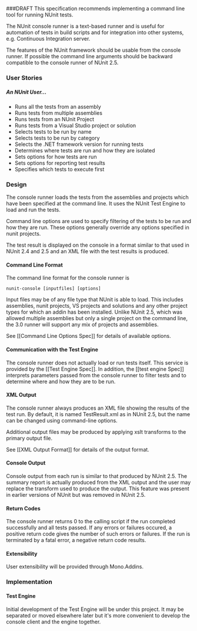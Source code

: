 ###DRAFT
This specification recommends implementing a command line tool for running NUnit tests.

The NUnit console runner is a text-based runner and is useful for automation of tests in build scripts and for integration into other systems, e.g. Continuous Integration server.

The features of the NUnit framework should be usable from the console runner. If possible the command line arguments should be backward compatible to the console runner of NUnit 2.5.

### User Stories

##### An NUnit User...

  * Runs all the tests from an assembly
  * Runs tests from multiple assemblies
  * Runs tests from an NUnit Project
  * Runs tests from a Visual Studio project or solution
  * Selects tests to be run by name
  * Selects tests to be run by category
  * Selects the .NET framework version for running tests
  * Determines where tests are run and how they are isolated
  * Sets options for how tests are run
  * Sets options for reporting test results
  * Specifies which tests to execute first

### Design

The console runner loads the tests from the assemblies and projects which have been specified at the command line. It uses the NUnit Test Engine to load and run the tests.

Command line options are used to specify filtering of the tests to be run and how they are run. These options 
generally override any options specified in nunit projects.

The test result is displayed on the console in a format similar to that used in NUnit 2.4 and 2.5 and an XML file with the test results is produced.

#### Command Line Format

The command line format for the console runner is

```
nunit-console [inputfiles] [options]
```

Input files may be of any file type that NUnit is able to load. This includes assemblies,
nunit projects, VS projects and solutions and any other project types for which an addin has been installed. Unlike NUnit 2.5, which was allowed multiple assemblies but only a single project on the command line, the 3.0 runner will support any mix of projects and assemblies.

See [[Command Line Options Spec]] for details of available options.

#### Communication with the Test Engine

The console runner does not actually load or run tests itself. This service is 
provided by the [[Test Engine Spec]]. In addition, the [[test engine Spec]] interprets
parameters passed from the console runner to filter tests and to determine
where and how they are to be run.

#### XML Output

The console runner always produces an XML file showing the results of
the test run. By default, it is named TestResult.xml as in NUnit 2.5,
but the name can be changed using command-line options.

Additional output files may be produced by applying xslt transforms
to the primary output file.

See [[XML Output Format]] for details of the output format.

#### Console Output

Console output from each run is similar to that produced by NUnit 2.5.
The summary report is actually produced from the XML output and the
user may replace the transform used to produce the output. This feature
was present in earlier versions of NUnit but was removed in NUnit 2.5.

#### Return Codes

The console runner returns 0 to the calling script if the run completed
successfully and all tests passed. If any errors or failures occured,
a positive return code gives the number of such errors or failures. If
the run is terminated by a fatal error, a negative return code results.

#### Extensibility

User extensibility will be provided through Mono.Addins.

### Implementation

#### Test Engine

Initial development of the Test Engine will be under this project. It may
be separated or moved elsewhere later but it's more convenient to develop
the console client and the engine together.
